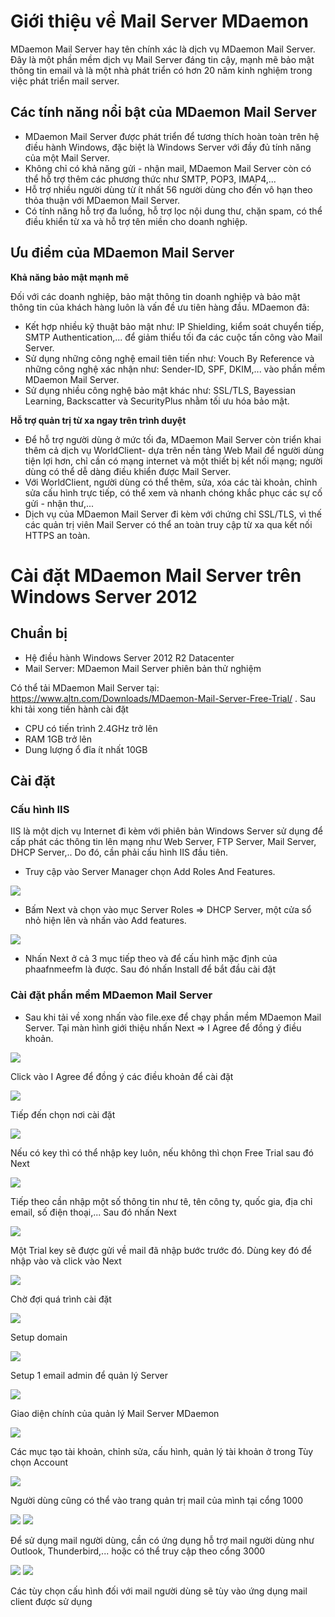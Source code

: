# Giới thiệu về Mail Server MDaemon
MDaemon Mail Server hay tên chính xác là dịch vụ MDaemon Mail Server. Đây là một phần mềm dịch vụ Mail Server đáng tin cậy, mạnh mẽ bảo mật thông tin email và là một nhà phát triển có hơn 20 năm kinh nghiệm trong việc phát triển mail server.

## Các tính năng nổi bật của MDaemon Mail Server

- MDaemon Mail Server được phát triển để tương thích hoàn toàn trên hệ điều hành Windows, đặc biệt là Windows Server với đầy đủ tính năng của một Mail Server.
- Không chỉ có khả năng gửi - nhận mail, MDaemon Mail Server còn có thể hỗ trợ thêm các phương thức như SMTP, POP3, IMAP4,...
- Hỗ trợ nhiều người dùng từ ít nhất 56 người dùng cho đến vô hạn theo thỏa thuận với MDaemon Mail Server.
- Có tính năng hỗ trợ đa luồng, hỗ trợ lọc nội dung thư, chặn spam, có thể điều khiển từ xa và hỗ trợ tên miền cho doanh nghiệp.

## Ưu điểm của MDaemon Mail Server

**Khả năng bảo mật mạnh mẽ**

Đối với các doanh nghiệp, bảo mật thông tin doanh nghiệp và bảo mật thông tin của khách hàng luôn là vấn đề ưu tiên hàng đầu. MDaemon đã:

- Kết hợp nhiều kỹ thuật bảo mật như: IP Shielding, kiểm soát chuyển tiếp, SMTP Authentication,... để giảm thiểu tối đa các cuộc tấn công vào Mail Server.
- Sử dụng những công nghệ email tiên tiến như: Vouch By Reference và những công nghệ xác nhận như: Sender-ID, SPF, DKIM,... vào phần mềm MDaemon Mail Server.
- Sử dụng nhiều công nghệ bảo mật khác như: SSL/TLS, Bayessian Learning, Backscatter và SecurityPlus nhằm tối ưu hóa bảo mật.

**Hỗ trợ quản trị từ xa ngay trên trình duyệt**

- Để hỗ trợ người dùng ở mức tối đa, MDaemon Mail Server còn triển khai thêm cả dịch vụ WorldClient- dựa trên nền tảng Web Mail để người dùng tiện lợi hơn, chỉ cần có mạng internet và một thiết bị kết nối mạng; người dùng có thể dễ dàng điều khiển được Mail Server.
- Với WorldClient, người dùng có thể thêm, sửa, xóa các tài khoản, chỉnh sửa cấu hình trực tiếp, có thể xem và nhanh chóng khắc phục các sự cố gửi - nhận thư,...
- Dịch vụ của MDaemon Mail Server đi kèm với chứng chỉ SSL/TLS, vì thế các quản trị viên Mail Server có thể an toàn truy cập từ xa qua kết nối HTTPS an toàn.

# Cài đặt MDaemon Mail Server trên Windows Server 2012

## Chuẩn bị

- Hệ điều hành Windows Server 2012 R2 Datacenter
- Mail Server: MDaemon Mail Server phiên bản thử nghiệm

Có thể tải MDaemon Mail Server tại: https://www.altn.com/Downloads/MDaemon-Mail-Server-Free-Trial/ . Sau khi tải xong tiến hành cài đặt

- CPU có tiến trình 2.4GHz trở lên
- RAM 1GB trở lên
- Dung lượng ổ đĩa ít nhất 10GB

## Cài đặt

### Cấu hình IIS

IIS là một dịch vụ Internet đi kèm với phiên bản Windows Server sử dụng để cấp phát các thông tin lên mạng như Web Server, FTP Server, Mail Server, DHCP Server,.. Do đó, cần phải cấu hình IIS đầu tiên.

- Truy cập vào Server Manager chọn Add Roles And Features.

<img src="img/1.png">

- Bấm Next và chọn vào mục Server Roles => DHCP Server, một cửa sổ nhỏ hiện lên và nhấn vào Add features.

<img src="img/2.png">

- Nhấn Next ở cả 3 mục tiếp theo và để cấu hình mặc định của phaafnmeefm là được. Sau đó nhấn Install để bắt đầu cài đặt

### Cài đặt phần mềm MDaemon Mail Server

- Sau khi tải về xong nhấn vào file.exe để chạy phần mềm MDaemon Mail Server. Tại màn hình giới thiệu nhấn Next => I Agree để đồng ý điều khoản.

<img src="img/3.png">

Click vào I Agree để đồng ý các điều khoản để cài đặt

<img src="img/4.png">

Tiếp đến chọn nơi cài đặt

<img src="img/5.png">

Nếu có key thì có thể nhập key luôn, nếu không thì chọn Free Trial sau đó Next

<img src="img/6.png">

Tiếp theo cần nhập một số thông tin như tê, tên công ty, quốc gia, địa chỉ email, số điện thoại,... Sau đó nhấn Next

<img src="img/7.png">

Một Trial key sẽ được gửi về mail đã nhập bước trước đó. Dùng key đó để nhập vào và click vào Next

<img src="img/8.png">

Chờ đợi quá trình cài đặt

<img src="img/9.png">

Setup domain

<img src="img/10.png">

Setup 1 email admin để quản lý Server

<img src="img/11.png">

Giao diện chính của quản lý Mail Server MDaemon

<img src="img/12.png">

Các mục tạo tài khoản, chỉnh sửa, cấu hình, quản lý tài khoản ở trong Tùy chọn Account

<img src="img/13.png">

Người dùng cũng có thể vào trang quản trị mail của mình tại cổng 1000

<img src="img/14.png">

<img src="img/18.png">

Để sử dụng mail người dùng, cần có ứng dụng hỗ trợ mail người dùng như Outlook, Thunderbird,...  hoặc có thể truy cập theo cổng 3000


<img src="img/17.png">

<img src="img/16.png">

Các tùy chọn cấu hình đối với mail người dùng sẽ tùy vào ứng dụng mail client được sử dụng
